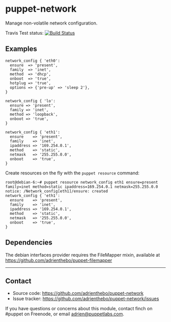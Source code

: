 puppet-network
==============

Manage non-volatile network configuration.

Travis Test status: [![Build Status](https://travis-ci.org/adrienthebo/puppet-network.png)](https://travis-ci.org/adrienthebo/puppet-network)

Examples
--------

    network_config { 'eth0':
      ensure  => 'present',
      family  => 'inet',
      method  => 'dhcp',
      onboot  => 'true',
      hotplug => 'true',
      options => {'pre-up' => 'sleep 2'},
    }

    network_config { 'lo':
      ensure => 'present',
      family => 'inet',
      method => 'loopback',
      onboot => 'true',
    }

    network_config { 'eth1':
      ensure    => 'present',
      family    => 'inet',
      ipaddress => '169.254.0.1',
      method    => 'static',
      netmask   => '255.255.0.0',
      onboot    => 'true',
    }

Create resources on the fly with the `puppet resource` command:

    root@debian-6:~# puppet resource network_config eth1 ensure=present family=inet method=static ipaddress=169.254.0.1 netmask=255.255.0.0
    notice: /Network_config[eth1]/ensure: created
    network_config { 'eth1':
      ensure    => 'present',
      family    => 'inet',
      ipaddress => '169.254.0.1',
      method    => 'static',
      netmask   => '255.255.0.0',
      onboot    => 'true',
    }

Dependencies
------------

The debian interfaces provider requires the FileMapper mixin, available at https://github.com/adrienthebo/puppet-filemapper

- - -

Contact
-------

  * Source code: https://github.com/adrienthebo/puppet-network
  * Issue tracker: https://github.com/adrienthebo/puppet-network/issues

If you have questions or concerns about this module, contact finch on #puppet
on Freenode, or email adrien@puppetlabs.com.
